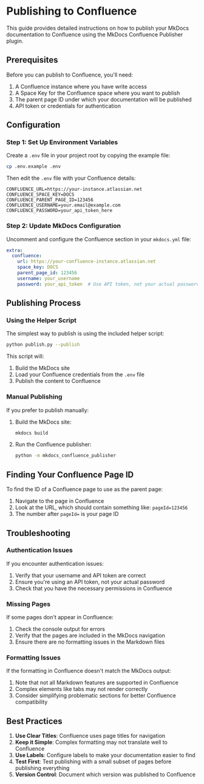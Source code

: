 # Publishing to Confluence

This guide provides detailed instructions on how to publish your MkDocs documentation to Confluence using the MkDocs Confluence Publisher plugin.

## Prerequisites

Before you can publish to Confluence, you'll need:

1. A Confluence instance where you have write access
2. A Space Key for the Confluence space where you want to publish
3. The parent page ID under which your documentation will be published
4. API token or credentials for authentication

## Configuration

### Step 1: Set Up Environment Variables

Create a `.env` file in your project root by copying the example file:

```bash
cp .env.example .env
```

Then edit the `.env` file with your Confluence details:

```
CONFLUENCE_URL=https://your-instance.atlassian.net
CONFLUENCE_SPACE_KEY=DOCS
CONFLUENCE_PARENT_PAGE_ID=123456
CONFLUENCE_USERNAME=your.email@example.com
CONFLUENCE_PASSWORD=your_api_token_here
```

### Step 2: Update MkDocs Configuration

Uncomment and configure the Confluence section in your `mkdocs.yml` file:

```yaml
extra:
  confluence:
    url: https://your-confluence-instance.atlassian.net
    space_key: DOCS
    parent_page_id: 123456
    username: your_username
    password: your_api_token  # Use API token, not your actual password
```

## Publishing Process

### Using the Helper Script

The simplest way to publish is using the included helper script:

```bash
python publish.py --publish
```

This script will:
1. Build the MkDocs site
2. Load your Confluence credentials from the `.env` file
3. Publish the content to Confluence

### Manual Publishing

If you prefer to publish manually:

1. Build the MkDocs site:
   ```bash
   mkdocs build
   ```

2. Run the Confluence publisher:
   ```bash
   python -m mkdocs_confluence_publisher
   ```

## Finding Your Confluence Page ID

To find the ID of a Confluence page to use as the parent page:

1. Navigate to the page in Confluence
2. Look at the URL, which should contain something like: `pageId=123456`
3. The number after `pageId=` is your page ID

## Troubleshooting

### Authentication Issues

If you encounter authentication issues:

1. Verify that your username and API token are correct
2. Ensure you're using an API token, not your actual password
3. Check that you have the necessary permissions in Confluence

### Missing Pages

If some pages don't appear in Confluence:

1. Check the console output for errors
2. Verify that the pages are included in the MkDocs navigation
3. Ensure there are no formatting issues in the Markdown files

### Formatting Issues

If the formatting in Confluence doesn't match the MkDocs output:

1. Note that not all Markdown features are supported in Confluence
2. Complex elements like tabs may not render correctly
3. Consider simplifying problematic sections for better Confluence compatibility

## Best Practices

1. **Use Clear Titles**: Confluence uses page titles for navigation
2. **Keep it Simple**: Complex formatting may not translate well to Confluence
3. **Use Labels**: Configure labels to make your documentation easier to find
4. **Test First**: Test publishing with a small subset of pages before publishing everything
5. **Version Control**: Document which version was published to Confluence

